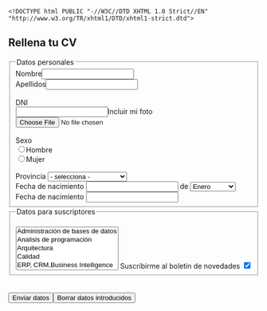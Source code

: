 ﻿	<!DOCTYPE html PUBLIC "-//W3C//DTD XHTML 1.0 Strict//EN" "http://www.w3.org/TR/xhtml1/DTD/xhtml1-strict.dtd">
 <!-- plantilla para paginas web-->
<html xmlns="http://www.w3.org/1999/xhtml" xml:lang="es" lang="es">
  <head>
    <meta http-equiv="Content-Type" content="text/html; charset=utf-8" />
    <title>Práctica 22</title>
  </head>
  <body>
		<h2>Rellena tu CV</h2>
		<form action="./programas/programa1.php" method="post">
			<fieldset>
				<legend>Datos personales</legend>
				<label>Nombre<input type="text" name="Nombre" maxlenght="15"/><br/></label>
				<label>Apellidos<input type="text" name="Apellidos" maxlenght="20"/><br/><br/></label>
				<label>DNI<br/><input type="text" name="DNI" maxlenght="11"/>Incluir mi foto<input type="file" name="Adjuntar_DNI" value="Foto_DNI"/><br/><br/></label>
				<label>Sexo<br/>
				<input type="radio" name="SI" value="SI"/>Hombre<br/><input type="radio" name="NO" value="NO"/>Mujer</label><br/><br/>
				<label>Provincia</label>
					<select>
						<option value="" selected="selected">- selecciona -</option>
							<option value="" selected="selected">- selecciona -</option>
								<option value="01">Álava/Araba</option>
								<option value="02">Albacete</option>
								<option value="03">Alicante/Alacant</option>
								<option value="04">Almería</option>
								<option value="33">Asturias</option>
								<option value="05">Ávila</option>
								<option value="06">Badajoz</option>
								<option value="07">Balears (Illes)</option>
								<option value="08">Barcelona</option>
								<option value="09">Burgos</option>
								<option value="10">Cáceres</option>
								<option value="11">Cádiz</option>
								<option value="39">Cantabria</option>
								<option value="12">Castellón/Castelló</option>
								<option value="51">Ceuta</option>
								<option value="13">Ciudad Real</option>
								<option value="14">Córdoba</option>
								<option value="15">Coruña (A)</option>
								<option value="16">Cuenca</option>
								<option value="17">Girona</option>
								<option value="18">Granada</option>
								<option value="19">Guadalajara</option>
								<option value="20">Guipúzcoa/Gipuzkoa</option>
								<option value="21">Huelva</option>
								<option value="22">Huesca</option>
								<option value="23">Jaén</option>
								<option value="24">León</option>
								<option value="27">Lugo</option>
								<option value="25">Lleida</option>
								<option value="28">Madrid</option>
								<option value="29">Málaga</option>
								<option value="52">Melilla</option>
								<option value="30">Murcia</option>
								<option value="31">Navarra</option>
								<option value="32">Ourense</option>
								<option value="34">Palencia</option>
								<option value="35">Palmas (Las)</option>
								<option value="36">Pontevedra</option>
								<option value="26">Rioja (La)</option>
								<option value="37">Salamanca</option>
								<option value="38">Santa Cruz de Tenerife</option>
								<option value="40">Segovia</option>
								<option value="41">Sevilla</option>
								<option value="42">Soria</option>
								<option value="43">Tarragona</option>
								<option value="44">Teruel</option>
								<option value="45">Toledo</option>
								<option value="46">Valencia/València</option>
								<option value="47">Valladolid</option>
								<option value="48">Vizcaya/Bizkaia</option>
								<option value="49">Zamora</option>
								<option value="50">Zaragoza</option>
					</select><br/>
					<label>Fecha de nacimiento</label>
						<input type="text" name="Día" maxlenght="11"/>
						de<label>
							<select name="Mes" size="1">
								<option>Enero</option>
								<option>Febrero</option>
								<option>Marzo</option>
								<option>Abril</option>
								<option>Mayo</option>
								<option>Junio</option>
								<option>Julio</option>
								<option>Agosto</option>
								<option>Septiembre</option>
								<option>Octubre</option>
								<option>Noviembre</option>
								<option>Diciembre</option>
							</select>
						</label>
						<label>Fecha de nacimiento</label>
						<input type="text" name="Año" maxlenght="11"/>
			</fieldset>
			<fieldset>
				<legend>Datos para suscriptores</legend>
					<br/>
					<label>
						<select name="Datos" size="5" multiple="multiple">
							<option>Administración de bases de datos</option>
							<option>Analisis de programación</option>
							<option>Arquitectura</option>
							<option>Calidad</option>
							<option>ERP, CRM,Business Intelligence</option>
							<option>Formula 1</option>
							<option>Moto GP</option>
							<option>Formula 2</option>
						</select>
					</label>
				Suscribirme al boletin de novedades <input type="checkbox" name="boletin" value="dato" checked="checked"/>
			</fieldset><br/><br/>
		<input type="submit" name="Guardar" value="Enviar datos"/><input type="reset" name="limpia" value="Borrar datos introducidos"/><br/>
		<form/>
  </body>
</html>